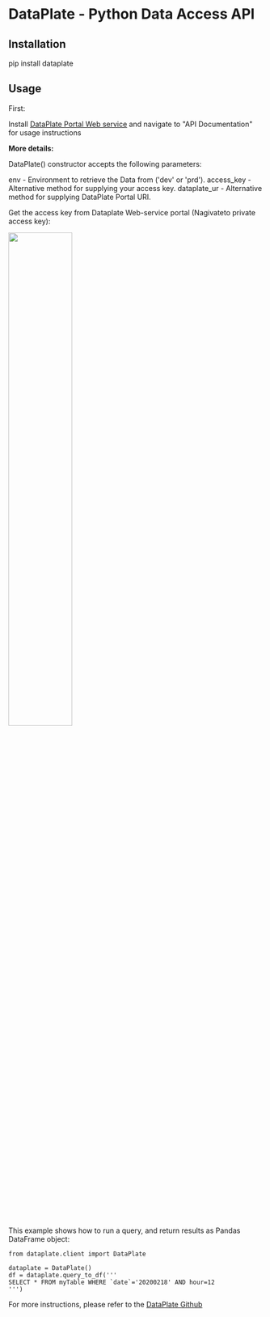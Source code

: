 DataPlate - Python Data Access API
===================================

## Installation
pip install dataplate

## Usage
First:

Install [DataPlate Portal Web service](./../webapp/README.md) and navigate to "API Documentation" for usage instructions

**More details:**

DataPlate() constructor accepts the following parameters:

env - Environment to retrieve the Data from ('dev' or 'prd').
access_key - Alternative method for supplying your access key.
dataplate_ur - Alternative method for supplying DataPlate Portal URI.

Get the access key from Dataplate Web-service portal (Nagivateto private access key):

<img src="https://user-images.githubusercontent.com/69418989/102617781-61d61880-4142-11eb-9df1-1695e9d5217d.png" width="50%" height="50%">

This example shows how to run a query, and return results as Pandas DataFrame object:

```
from dataplate.client import DataPlate

dataplate = DataPlate()
df = dataplate.query_to_df('''
SELECT * FROM myTable WHERE `date`='20200218' AND hour=12
''')
```
For more instructions, please refer to the [DataPlate Github](https://github.com/Dataplate)